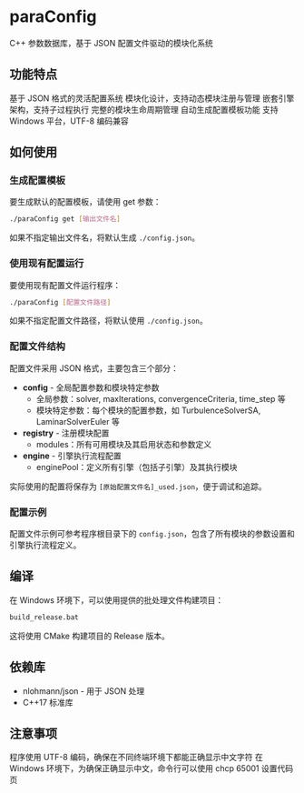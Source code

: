 # paraConfig
C++ 参数数据库，基于 JSON 配置文件驱动的模块化系统

## 功能特点
基于 JSON 格式的灵活配置系统
模块化设计，支持动态模块注册与管理
嵌套引擎架构，支持子过程执行
完整的模块生命周期管理
自动生成配置模板功能
支持 Windows 平台，UTF-8 编码兼容

## 如何使用

### 生成配置模板
要生成默认的配置模板，请使用 get 参数：

```bash
./paraConfig get [输出文件名]
```

如果不指定输出文件名，将默认生成 `./config.json`。

### 使用现有配置运行
要使用现有配置文件运行程序：

```bash
./paraConfig [配置文件路径]
```

如果不指定配置文件路径，将默认使用 `./config.json`。

### 配置文件结构
配置文件采用 JSON 格式，主要包含三个部分：

- **config** - 全局配置参数和模块特定参数
  - 全局参数：solver, maxIterations, convergenceCriteria, time_step 等
  - 模块特定参数：每个模块的配置参数，如 TurbulenceSolverSA, LaminarSolverEuler 等
- **registry** - 注册模块配置
  - modules：所有可用模块及其启用状态和参数定义
- **engine** - 引擎执行流程配置
  - enginePool：定义所有引擎（包括子引擎）及其执行模块

实际使用的配置将保存为 `[原始配置文件名]_used.json`，便于调试和追踪。

### 配置示例
配置文件示例可参考程序根目录下的 `config.json`，包含了所有模块的参数设置和引擎执行流程定义。

## 编译
在 Windows 环境下，可以使用提供的批处理文件构建项目：

```bash
build_release.bat
```

这将使用 CMake 构建项目的 Release 版本。

## 依赖库
- nlohmann/json - 用于 JSON 处理
- C++17 标准库

## 注意事项
程序使用 UTF-8 编码，确保在不同终端环境下都能正确显示中文字符
在 Windows 环境下，为确保正确显示中文，命令行可以使用 chcp 65001 设置代码页
